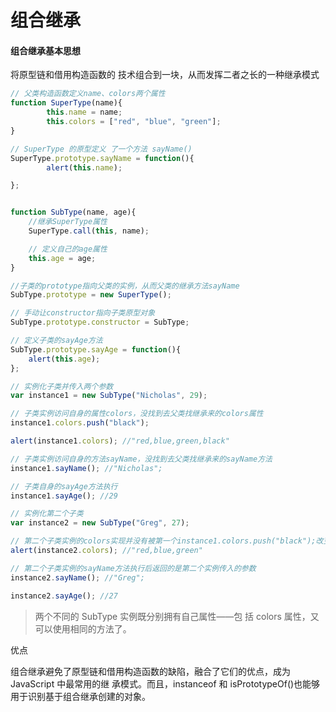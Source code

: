 组合继承
====

#### 组合继承基本思想
将原型链和借用构造函数的 技术组合到一块，从而发挥二者之长的一种继承模式

```javascript
// 父类构造函数定义name、colors两个属性
function SuperType(name){
        this.name = name;
        this.colors = ["red", "blue", "green"];
}

// SuperType 的原型定义 了一个方法 sayName()
SuperType.prototype.sayName = function(){
        alert(this.name);

};


function SubType(name, age){
    //继承SuperType属性
    SuperType.call(this, name);

    // 定义自己的age属性
    this.age = age;
}

//子类的prototype指向父类的实例，从而父类的继承方法sayName
SubType.prototype = new SuperType();

// 手动让constructor指向子类原型对象
SubType.prototype.constructor = SubType;

// 定义子类的sayAge方法
SubType.prototype.sayAge = function(){
    alert(this.age);
};

// 实例化子类并传入两个参数
var instance1 = new SubType("Nicholas", 29);

// 子类实例访问自身的属性colors，没找到去父类找继承来的colors属性
instance1.colors.push("black");

alert(instance1.colors); //"red,blue,green,black"

// 子类实例访问自身的方法sayName，没找到去父类找继承来的sayName方法
instance1.sayName(); //"Nicholas";

// 子类自身的sayAge方法执行
instance1.sayAge(); //29

// 实例化第二个子类
var instance2 = new SubType("Greg", 27);

// 第二个子类实例的colors实现并没有被第一个instance1.colors.push("black");改变
alert(instance2.colors); //"red,blue,green"

// 第二个子类实例的sayName方法执行后返回的是第二个实例传入的参数
instance2.sayName(); //"Greg";

instance2.sayAge(); //27
```
> 两个不同的 SubType 实例既分别拥有自己属性——包 括 colors 属性，又可以使用相同的方法了。

优点

组合继承避免了原型链和借用构造函数的缺陷，融合了它们的优点，成为 JavaScript 中最常用的继 承模式。而且，instanceof 和 isPrototypeOf()也能够用于识别基于组合继承创建的对象。

